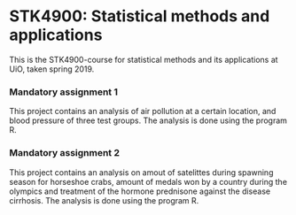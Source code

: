 # STK4900: Statistical methods and applications
This is the STK4900-course for statistical methods and its applications at UiO, taken spring 2019.


### Mandatory assignment 1
This project contains an analysis of air pollution at a certain location, and blood pressure of three test groups. The analysis is done using the program R.

### Mandatory assignment 2
This project contains an analysis on amout of satelittes during spawning season for horseshoe crabs, amount of medals won by a country during the olympics and treatment of the hormone prednisone against the disease cirrhosis. The analysis is done using the program R.
